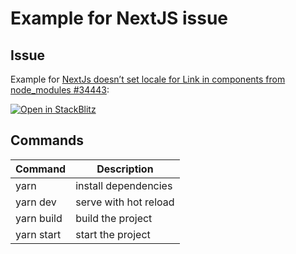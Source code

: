 # Example for NextJS issue

## Issue

Example for [NextJs doesn’t set locale for Link in components from node_modules #34443](https://github.com/vercel/next.js/issues/34443):

[![Open in StackBlitz](https://developer.stackblitz.com/img/open_in_stackblitz.svg)](https://stackblitz.com/github/vercel/next.js/tree/canary/examples/i18n-routing)

## Commands

| Command     | Description           |
| ----------  | --------------------- |
| yarn        | install dependencies  |
| yarn dev    | serve with hot reload |
| yarn build  | build the project     |
| yarn start  | start the project     |
